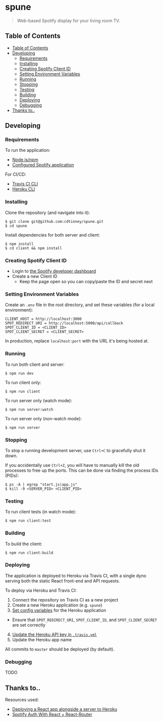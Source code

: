 # spune
> Web-based Spotify display for your living room TV.

## Table of Contents

- [Table of Contents](#table-of-contents)
- [Developing](#developing)
  - [Requirements](#requirements)
  - [Installing](#installing)
  - [Creating Spotify Client ID](#creating-spotify-client-id)
  - [Setting Environment Variables](#setting-environment-variables)
  - [Running](#running)
  - [Stopping](#stopping)
  - [Testing](#testing)
  - [Building](#building)
  - [Deploying](#deploying)
  - [Debugging](#debugging)
- [Thanks to..](#thanks-to)

## Developing

### Requirements

To run the application:

* [Node.js/npm](https://nodejs.org/en/)
* [Configured Spotify application](https://developer.spotify.com/dashboard/login)

For CI/CD:

* [Travis CI CLI](https://github.com/travis-ci/travis.rb#readme)
* [Heroku CLI](https://devcenter.heroku.com/articles/heroku-cli)

### Installing

Clone the repository (and navigate into it):

```
$ git clone git@github.com:cdtinney/spune.git
$ cd spune
```

Install dependencies for both server and client:

```
$ npm install
$ cd client && npm install
```

### Creating Spotify Client ID

* Login to [the Spotify developer dashboard](https://developer.spotify.com/dashboard/applications)
* Create a new Client ID
  * Keep the page open so you can copy/paste the ID and secret next

### Setting Environment Variables

Create an `.env` file in the root directory, and set these variables (for a local environment):

```
CLIENT_HOST = http://localhost:3000
SPOT_REDIRECT_URI = http://localhost:5000/api/callback
SPOT_CLIENT_ID = <CLIENT_ID>
SPOT_CLIENT_SECRET = <CLIENT_SECRET>
```

In production, replace `localhost:port` with the URL it's being hosted at.

### Running

To run both client and server:

```
$ npm run dev
```

To run client only:

```
$ npm run client
```

To run server only (watch mode):

```
$ npm run server:watch
```

To run server only (non-watch mode):

```
$ npm run server
```

### Stopping

To stop a running development server, use `Ctrl+C` to gracefully shut it down.

If you accidentally use `Ctrl+Z`, you will have to manually kill the old processes to free up the ports.
This can be done via finding the process IDs (PIDs):

```
$ ps -A | egrep "start.js|app.js"
$ kill -9 <SERVER_PID> <CLIENT_PID>
```

### Testing

To run client tests (in watch mode):

```
$ npm run client:test
```

### Building

To build the client:

```
$ npm run client:build
```

### Deploying

The application is deployed to Heroku via Travis CI, with a single dyno
serving both the static React front-end and API requests.

To deploy via Heroku and Travis CI:

1. Connect the repository on Travis CI as a new project
2. Create a new Heroku application (e.g. `spune`)
3. [Set config variables](#setting-environment-variables) for the Heroku application
  * Ensure that `SPOT_REDIRECT_URI`, `SPOT_CLIENT_ID`, and `SPOT_CLIENT_SECRET` are set correctly
4. [Update the Heroku API key in `.travis.yml`](https://docs.travis-ci.com/user/deployment/heroku/)
5. Update the Heroku app name

All commits to `master` should be deployed (by default).

### Debugging

TODO

## Thanks to..

Resources used:

* [Deploying a React app alongside a server to Heroku](https://www.fullstackreact.com/articles/deploying-a-react-app-with-a-server/)
* [Spotify Auth With React + React-Router](https://github.com/kauffecup/spotify-react-router-auth)
